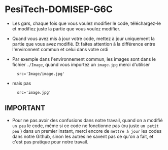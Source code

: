 # PesiTech-DOMISEP-G6C



* Les gars, chaque fois que vous voulez modifier le code, téléchargez-le et modifiez juste la partie que vous voulez modifier. 

* Quand vous avez mis à jour votre code, mettez à jour uniquement la partie que vous avez modifié. Et faites attention à la différence entre l'environnent commun et celui dans votre ordi 

* Par exemple dans l'environnement commun, les images sont dans le fichier `./Image`, quand vous importez un `image.jpg` merci d'utiliser 

        src='Image/image.jpg'
        
* mais pas 

        src='image.jpg'


## IMPORTANT
* Pour ne pas  avoir des confusions dans notre travail, quand on a modifié `un peu` le code, même si ce code ne fonctionne pas (ou juste `un petit peu` ) dans un premier instant, merci encore de `mettre à jour` les codes dans notre Github, sinon les autres ne savent pas ce qu'on a fait, et c'est pas pratique pour notre travail.
